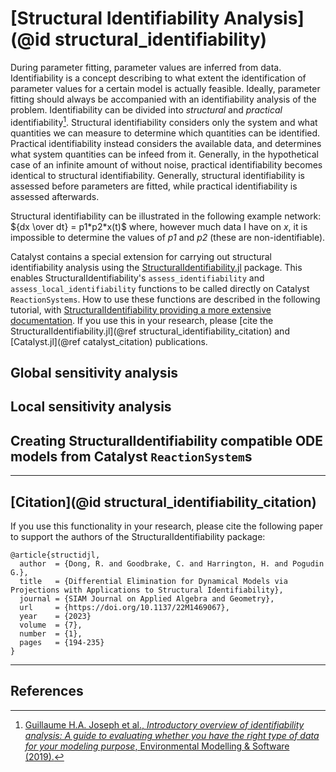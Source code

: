 # [Structural Identifiability Analysis](@id structural_identifiability)
During parameter fitting, parameter values are inferred from data. Identifiability is a concept describing to what extent the identification of parameter values for a certain model is actually feasible. Ideally, parameter fitting should always be accompanied with an identifiability analysis of the problem. Identifiability can be divided into *structural* and *practical* identifiability[^1]. Structural identifiability considers only  the system and what quantities we can measure to determine which quantities can be identified. Practical identifiability instead considers the available data, and determines what system quantities can be infeed from it. Generally, in the hypothetical case of an infinite amount of without noise, practical identifiability becomes identical to structural identifiability. Generally, structural identifiability is assessed before parameters are fitted, while practical identifiability is assessed afterwards.

Structural identifiability can be illustrated in the following example network:
${dx \over dt} = p1*p2*x(t)$
where, however much data I have on *x*, it is impossible to determine the values of *p1* and *p2* (these are non-identifiable).

Catalyst contains a special extension for carrying out structural identifiability analysis using the [StructuralIdentifiability.jl](https://github.com/SciML/StructuralIdentifiability.jl) package. This enables StructuralIdentifiability's `assess_identifiability` and `assess_local_identifiability` functions to be called directly on Catalyst `ReactionSystems`. How to use these functions are described in the following tutorial, with [StructuralIdentifiability providing a more extensive documentation](https://docs.sciml.ai/StructuralIdentifiability/stable/). If you use this in your research, please [cite the StructuralIdentifiability.jl](@ref structural_identifiability_citation) and [Catalyst.jl](@ref catalyst_citation) publications.

## Global sensitivity analysis

## Local sensitivity analysis

## Creating StructuralIdentifiability compatible ODE models from Catalyst `ReactionSystem`s


---
## [Citation](@id structural_identifiability_citation)
If you use this functionality in your research, please cite the following paper to support the authors of the StructuralIdentifiability package:
```
@article{structidjl,
  author  = {Dong, R. and Goodbrake, C. and Harrington, H. and Pogudin G.},
  title   = {Differential Elimination for Dynamical Models via Projections with Applications to Structural Identifiability},
  journal = {SIAM Journal on Applied Algebra and Geometry},
  url     = {https://doi.org/10.1137/22M1469067},
  year    = {2023}
  volume  = {7},
  number  = {1},
  pages   = {194-235}
}
```

---
## References
[^1]: [Guillaume H.A. Joseph et al., *Introductory overview of identifiability analysis: A guide to evaluating whether you have the right type of data for your modeling purpose*, Environmental Modelling & Software (2019).](https://www.sciencedirect.com/science/article/pii/S1364815218307278)